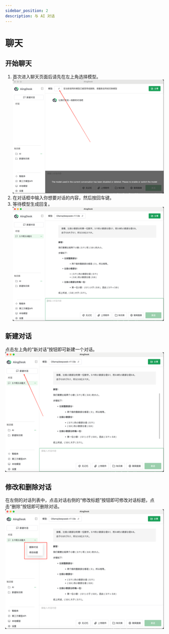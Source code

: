 ```yaml
---
sidebar_position: 2
description: 与 AI 对话
---
```

# 聊天

## 开始聊天
1. 首次进入聊天页面后请先在左上角选择模型。
![select model](img/2025-02-20_092732_579.png)
2. 在对话框中输入你想要对话的内容，然后按回车键。
3. 等待模型生成回复。
![chat](img/2025-02-20_093055_382.png)

## 新建对话
点击左上角的“新对话”按钮即可新建一个对话。
![new chat](img/2025-02-20_093644_839.png)

## 修改和删除对话
在左侧的对话列表中，点击对话右侧的“修改标题”按钮即可修改对话标题，点击“删除”按钮即可删除对话。
![edit and delete](img/2025-02-20_094702_781.png)